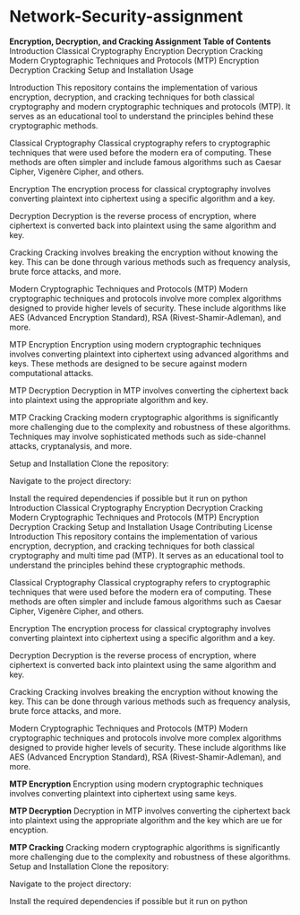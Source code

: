 # Network-Security-assignment


**Encryption, Decryption, and Cracking Assignment**
**Table of Contents**
Introduction
Classical Cryptography
Encryption
Decryption
Cracking
Modern Cryptographic Techniques and Protocols (MTP)
Encryption
Decryption
Cracking
Setup and Installation
Usage

Introduction
This repository contains the implementation of various encryption, decryption, and cracking techniques for both classical cryptography and modern cryptographic techniques and protocols (MTP). It serves as an educational tool to understand the principles behind these cryptographic methods.

Classical Cryptography
Classical cryptography refers to cryptographic techniques that were used before the modern era of computing. These methods are often simpler and include famous algorithms such as Caesar Cipher, Vigenère Cipher, and others.

Encryption
The encryption process for classical cryptography involves converting plaintext into ciphertext using a specific algorithm and a key.

Decryption
Decryption is the reverse process of encryption, where ciphertext is converted back into plaintext using the same algorithm and key.

Cracking
Cracking involves breaking the encryption without knowing the key. This can be done through various methods such as frequency analysis, brute force attacks, and more.

Modern Cryptographic Techniques and Protocols (MTP)
Modern cryptographic techniques and protocols involve more complex algorithms designed to provide higher levels of security. These include algorithms like AES (Advanced Encryption Standard), RSA (Rivest-Shamir-Adleman), and more.

MTP Encryption
Encryption using modern cryptographic techniques involves converting plaintext into ciphertext using advanced algorithms and keys. These methods are designed to be secure against modern computational attacks.

MTP Decryption
Decryption in MTP involves converting the ciphertext back into plaintext using the appropriate algorithm and key.

MTP Cracking
Cracking modern cryptographic algorithms is significantly more challenging due to the complexity and robustness of these algorithms. Techniques may involve sophisticated methods such as side-channel attacks, cryptanalysis, and more.

Setup and Installation
Clone the repository:

Navigate to the project directory:

Install the required dependencies if possible but it run on python 
Introduction
Classical Cryptography
Encryption
Decryption
Cracking
Modern Cryptographic Techniques and Protocols (MTP)
Encryption
Decryption
Cracking
Setup and Installation
Usage
Contributing
License
Introduction
This repository contains the implementation of various encryption, decryption, and cracking techniques for both classical cryptography and multi time pad (MTP). It serves as an educational tool to understand the principles behind these cryptographic methods.

Classical Cryptography
Classical cryptography refers to cryptographic techniques that were used before the modern era of computing. These methods are often simpler and include famous algorithms such as Caesar Cipher, Vigenère Cipher, and others.

Encryption
The encryption process for classical cryptography involves converting plaintext into ciphertext using a specific algorithm and a key.

Decryption
Decryption is the reverse process of encryption, where ciphertext is converted back into plaintext using the same algorithm and key.

Cracking
Cracking involves breaking the encryption without knowing the key. This can be done through various methods such as frequency analysis, brute force attacks, and more.

Modern Cryptographic Techniques and Protocols (MTP)
Modern cryptographic techniques and protocols involve more complex algorithms designed to provide higher levels of security. These include algorithms like AES (Advanced Encryption Standard), RSA (Rivest-Shamir-Adleman), and more.

**MTP Encryption**
Encryption using modern cryptographic techniques involves converting plaintext into ciphertext using same keys. 

**MTP Decryption**
Decryption in MTP involves converting the ciphertext back into plaintext using the appropriate algorithm and the key which are ue for encyption.

**MTP Cracking**
Cracking modern cryptographic algorithms is significantly more challenging due to the complexity and robustness of these algorithms. 
Setup and Installation
Clone the repository:

Navigate to the project directory:

Install the required dependencies if possible but it run on python 
